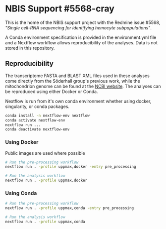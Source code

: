# NBIS Support \#5568-cray

This is the home of the NBIS support project with the Redmine issue \#5568,
*"Single cell-RNA sequencing for identifying hemocyte subpopulations"*.

A Conda environment specification is provided in the environment.yml file and
a Nextflow workflow allows reproducibility of the analyses. Data is not stored
in this repository.

## Reproducibility

The transcriptome FASTA and BLAST XML files used in these analyses come directly
from the Söderhall group's previous work, while the mitochondrion genome can be
found at the [NCBI website](https://www.ncbi.nlm.nih.gov/nuccore/NC_033509.1/).
The analyses can be reproduced using either Docker or Conda.

Nextflow is run from it's own conda environment whether using docker, singularity, or conda packages.
```bash
conda install -n nextflow-env nextflow
conda activate nextflow-env
nextflow run ...
conda deactivate nextflow-env
```
### Using Docker

Public images are used where possible

```bash
# Run the pre-processing workflow
nextflow run . -profile uppmax,docker -entry pre_processing

# Run the analysis workflow
nextflow run . -profile uppmax,docker
```

### Using Conda

```bash
# Run the pre-processing workflow
nextflow run . -profile uppmax,conda -entry pre_processing

# Run the analysis workflow
nextflow run . -profile uppmax,conda
```
